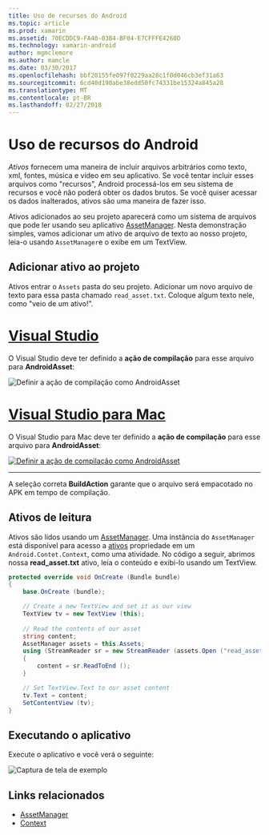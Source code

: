 ```yaml
---
title: Uso de recursos do Android
ms.topic: article
ms.prod: xamarin
ms.assetid: 70ECDDC9-FA40-03B4-BF04-E7CFFFE4260D
ms.technology: xamarin-android
author: mgmclemore
ms.author: mamcle
ms.date: 03/30/2017
ms.openlocfilehash: bbf20155fe097f0229aa28c1f0d046cb3ef31a63
ms.sourcegitcommit: 6cd40d190abe38edd50fc74331be15324a845a28
ms.translationtype: MT
ms.contentlocale: pt-BR
ms.lasthandoff: 02/27/2018
---
```

# <a name="using-android-assets"></a>Uso de recursos do Android

_Ativos_ fornecem uma maneira de incluir arquivos arbitrários como texto, xml, fontes, música e vídeo em seu aplicativo. Se você tentar incluir esses arquivos como "recursos", Android processá-los em seu sistema de recursos e você não poderá obter os dados brutos. Se você quiser acessar os dados inalterados, ativos são uma maneira de fazer isso.

Ativos adicionados ao seu projeto aparecerá como um sistema de arquivos que pode ler usando seu aplicativo [AssetManager](https://developer.xamarin.com/api/type/Android.Content.Res.AssetManager/).
Nesta demonstração simples, vamos adicionar um ativo de arquivo de texto ao nosso projeto, leia-o usando `AssetManager`e o exibe em um TextView.

<a name="Add_Asset_to_Project" />

## <a name="add-asset-to-project"></a>Adicionar ativo ao projeto

Ativos entrar o `Assets` pasta do seu projeto. Adicionar um novo arquivo de texto para essa pasta chamado `read_asset.txt`. Coloque algum texto nele, como "veio de um ativo!".

# <a name="visual-studiotabvswin"></a>[Visual Studio](#tab/vswin)

O Visual Studio deve ter definido a **ação de compilação** para esse arquivo para **AndroidAsset**:

![Definir a ação de compilação como AndroidAsset](android-assets-images/asset-properties-vs.png) 

# <a name="visual-studio-for-mactabvsmac"></a>[Visual Studio para Mac](#tab/vsmac)

O Visual Studio para Mac deve ter definido a **ação de compilação** para esse arquivo para **AndroidAsset**:

[![Definir a ação de compilação como AndroidAsset](android-assets-images/asset-properties-xs-sml.png)](android-assets-images/asset-properties-xs.png)

-----

A seleção correta **BuildAction** garante que o arquivo será empacotado no APK em tempo de compilação.

<a name="Reading_Assets" />

## <a name="reading-assets"></a>Ativos de leitura

Ativos são lidos usando um [AssetManager](https://developer.xamarin.com/api/type/Android.Content.Res.AssetManager/). Uma instância do `AssetManager` está disponível para acesso a [ativos](https://developer.xamarin.com/api/property/Android.Content.Context.Assets/) propriedade em um `Android.Contet.Context`, como uma atividade.
No código a seguir, abrimos nossa **read_asset.txt** ativo, leia o conteúdo e exibi-lo usando um TextView.

```csharp
protected override void OnCreate (Bundle bundle)
{
    base.OnCreate (bundle);

    // Create a new TextView and set it as our view
    TextView tv = new TextView (this);
    
    // Read the contents of our asset
    string content;
    AssetManager assets = this.Assets;
    using (StreamReader sr = new StreamReader (assets.Open ("read_asset.txt")))
    {
        content = sr.ReadToEnd ();
    }

    // Set TextView.Text to our asset content
    tv.Text = content;
    SetContentView (tv);
}
```

<a name="Running_the_Application" />

## <a name="running-the-application"></a>Executando o aplicativo

Execute o aplicativo e você verá o seguinte:

![Captura de tela de exemplo](android-assets-images/screenshot.png)


## <a name="related-links"></a>Links relacionados

- [AssetManager](https://developer.xamarin.com/api/type/Android.Content.Res.AssetManager/)
- [Context](https://developer.xamarin.com/api/type/Android.Content.Context/)
